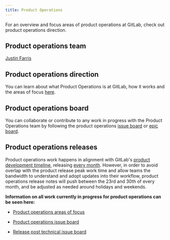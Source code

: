 ```yaml
---
title: Product Operations
---
```


For an overview and focus areas of product operations at GitLab, check out  product operations direction.

## Product operations team

[Justin Farris](https://gitlab.com/justinfarris)

## Product operations direction

You can learn about what Product Operations is at GitLab, how it works and the areas of focus [here](https://about.gitlab.com/direction/product-operations/).

## Product operations board

You can collaborate or contribute to any work in progress with the Product Operations team by following the product operations [issue board](https://gitlab.com/groups/gitlab-com/-/boards/3651029?label_name[]=Product%20Operations) or [epic board](https://gitlab.com/groups/gitlab-com/-/epic_boards/11131?label_name[]=Product%20Operations).

## Product operations releases

Product operations work happens in alignment with GitLab's [product development timeline](/handbook/engineering/workflow/#product-development-timeline), releasing [every month](/handbook/engineering/releases/). However, in order to avoid overlap with the product release peak work time and allow teams the bandwidth to understand and adopt updates into their workflow, product operations release notes will push between the 23rd and 30th of every month, and be adjusted as needed around holidays and weekends.

<!-- Removed as the new handbook doesn't support this
**Information on the most recent product operations releases can be seen here:**

- [Product development flow releases](/handbook/product-development-flow/releases/)
- [Product handbook updates](/handbook/product/handbook-updates/)
- [Release post updates](/handbook/marketing/blog/release-posts/process-updates/)
- [Template specific updates](/handbook/product/product-operations/template-updates/)
-->

**Information on all work currently in progress for product operations can be seen here:**

- [Product operations areas of focus](https://about.gitlab.com/direction/product-operations/#product-operations-areas-of-focus)

- [Product operations issue board](https://gitlab.com/groups/gitlab-com/-/boards/3651029?label_name[]=Product%20Operations)
- [Release post technical issue board](https://gitlab.com/gitlab-com/www-gitlab-com/-/boards/3130926?&label_name[]=Release%20Post%3A%3ATech%20Advisor)
